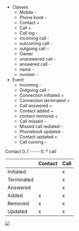- Classes
	- Mobile -
	- Phone book -
	- Contact +
	- Call +
	- Call log -
	- incoming call -
	- outcoming call -
	- outgoing call -
	- Owner 
	- unanswered call -
	- answered call -
	- name -
	- number -
- Event
	- Incoming -
	- Outgoing call -
	- Connection initiated +
	- Connection terminated +
	- Call answered +
	- Contact added +
	- contact removed +
	- Call missed -
	- Missed call redialed -
	- Phonebook updated -
	- Contact updated +
	- Call coming -


Contact 0..1 ----- 0..\* call

|            | Contact | Call |
| ---------- | ------- | ---- |
| Initiated  |         | x    |
| Terminated |         | x    |
| Answered   |         | x    |
| Added      | x       | x    |
| Removed    | x        | x    |
| Updated    | x       | x    |

![](Pasted%20image%2020230913111714.png)

